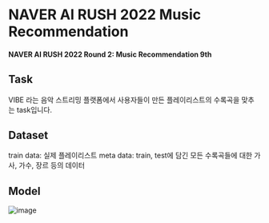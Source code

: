 # NAVER AI RUSH 2022 Music Recommendation
#### NAVER AI RUSH 2022 Round 2: Music Recommendation 9th
## Task
VIBE 라는 음악 스트리밍 플랫폼에서 사용자들이 만든 플레이리스트의 수록곡을 맞추는 task입니다.
## Dataset
  train data: 실제 플레이리스트
  meta data: train, test에 담긴 모든 수록곡들에 대한 가사, 가수, 장르 등의 데이터
## Model
![image](https://user-images.githubusercontent.com/97151660/194839424-20d3fe02-08af-4a95-8e24-bc6e6fc8781e.png)
